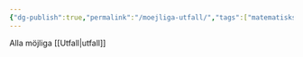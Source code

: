```yaml
---
{"dg-publish":true,"permalink":"/moejliga-utfall/","tags":["matematiskstatistik"]}
---
```


Alla möjliga [[Utfall\|utfall]]